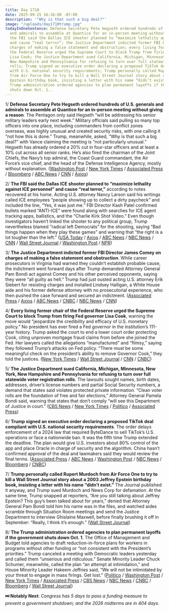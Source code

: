 ```yaml
---
title: Day 1710
date: 2025-09-25 16:16:00 -07:00
description: '"Why is that such a big deal?"'
image: "/uploads/day1710trump.jpg"
todayInOneSentence: Defense Secretary Pete Hegseth ordered hundreds of U.S. generals
  and admirals to assemble at Quantico for an in-person meeting without giving a reason;
  the FBI said the Dallas ICE shooter planned to “maximize lethality against ICE personnel”
  and cause “real terror”; the Justice Department indicted former FBI Director James  on
  charges of making a false statement and obstruction; every living former chair of
  the Federal Reserve urged the Supreme Court to block Trump from firing Fed governor
  Lisa Cook; the Justice Department sued California, Michigan, Minnesota, New York,
  New Hampshire and Pennsylvania for refusing to turn over full statewide voter registration
  rolls; Trump signed an executive order declaring a proposed TikTok deal compliant
  with U.S. national security requirements; Trump personally called Rupert Murdoch
  from Air Force One to try to kill a Wall Street Journal story about a 2003 Jeffrey
  Epstein birthday book, insisting a letter with his name “didn’t exist”; and the
  Trump administration ordered agencies to plan permanent layoffs if the government
  shuts down Oct. 1..
---
```


1/ **Defense Secretary Pete Hegseth ordered hundreds of U.S. generals and admirals to assemble at Quantico for an in-person meeting without giving a reason**. The Pentagon only said Hegseth “will be addressing his senior military leaders early next week.” Military officials said pulling so many top officers into one place, including commanders from conflict zones overseas, was highly unusual and created security risks, with one calling it “not how this is done.” Trump, meanwhile, asked, “Why is that such a big deal?” with Vance claiming the meeting is “not particularly unusual.” Hegseth has already ordered a 20% cut in four-star officers and at least a 10% cut across all senior ranks. He’s also fired the chairman of the Joint Chiefs, the Navy’s top admiral, the Coast Guard commandant, the Air Force’s vice chief, and the head of the Defense Intelligence Agency, mostly without explanation. ([Washington Post](https://www.washingtonpost.com/national-security/2025/09/25/hegseth-generals-quantico-meeting/) / [New York Times](https://www.nytimes.com/2025/09/25/us/politics/hegseth-generals-admirals-summoned.html) / [Associated Press](https://apnews.com/article/pentagon-hegseth-meeting-military-commanders-4ceb8026bff7c652b08c08e8afb1df99) / [Bloomberg](https://www.bloomberg.com/news/articles/2025-09-25/hegseth-summons-top-military-officers-to-a-gathering-next-week) / [ABC News](https://abcnews.go.com/Politics/hegseth-calls-rare-meeting-large-number-generals-admirals/story?id=125935650) / [CNN](https://www.cnn.com/2025/09/25/politics/hegseth-generals-surprise-meeting) / [Axios](https://www.axios.com/2025/09/25/pentagon-hegseth-generals-virginia-meeting))

2/ **The FBI said the Dallas ICE shooter planned to “maximize lethality against ICE personnel” and cause “real terror,”** according to notes recovered at his home. Acting U.S. attorney Nancy Larson said his writings called ICE employees “people showing up to collect a dirty paycheck” and included the line, “Yes, it was just me.” FBI Director Kash Patel confirmed bullets marked “ANTI-ICE” were found along with searches for ICE agent tracking apps, ballistics, and the “Charlie Kirk Shot Video.” Even though investigators haven’t linked the shooter to any political group, Trump nevertheless blamed “radical left Democrats” for the shooting, saying “Bad things happen when they play these games” and warning that “the right is a lot tougher than the left.” ([USA Today](https://www.usatoday.com/story/news/politics/2025/09/25/trump-left-violence-ice/86347486007/) / [Axios](https://www.axios.com/2025/09/25/trump-warns-democrats-dallas-ice-shooting) / [ABC News](https://abcnews.go.com/US/ice-facilities-higher-alert-after-deadly-dallas-shooting/story?id=125918125) / [NBC News](https://www.nbcnews.com/news/us-news/investigators-seize-dallas-ice-shooters-devices-rcna233708) / [CNN](https://www.cnn.com/2025/09/25/us/wwk-dallas-ice-facility-shooting) / [Wall Street Journal](https://www.wsj.com/us-news/dallas-texas-ice-shooting-joshua-jahn-94350a97) / [Washington Post](https://www.washingtonpost.com/nation/2025/09/25/joshua-jahn-texas-ice-dallas-shooting-suspect/) / [NPR](https://www.npr.org/2025/09/25/nx-s1-5553470/latest-updates-dallas-ice-shooting))

3/ **The Justice Department indicted former FBI Director James Comey on charges of making a false statement and obstruction**. While career prosecutors in Virginia had warned they couldn’t establish probable cause, the indictment went forward days after Trump demanded Attorney General Pam Bondi act against Comey and his other perceived opponents, saying they were “all guilty as hell.” Trump had just ousted acting U.S. attorney Erik Siebert for resisting charges and installed Lindsey Halligan, a White House aide and his former defense attorney with no prosecutorial experience, who then pushed the case forward and secured an indictment. ([Associated Press](https://apnews.com/live/donald-trump-news-updates-9-25-2025) / [Axios](https://www.axios.com/2025/09/25/james-comey-indicted-trump-administration) / [ABC News](https://abcnews.go.com/US/former-fbi-director-james-comey-indicted-days-after/story?id=125935658) / [CNBC](https://www.cnbc.com/2025/09/25/james-comey-indicted-fbi-trump.html) / [NBC News](https://www.nbcnews.com/politics/justice-department/justice-department-charges-james-comey-lying-congress-rcna233581) / [CNN](https://www.cnn.com/2025/09/25/politics/james-comey-justice-department-trump-bondi-perjury-virginia))

4/ **Every living former chair of the Federal Reserve urged the Supreme Court to block Trump from firing Fed governor Lisa Cook**, warning the move would “jeopardize the credibility and efficacy of U.S. monetary policy.” No president has ever fired a Fed governor in the institution’s 111-year history. Trump asked the court to end a lower court order protecting Cook, citing unproven mortgage fraud claims from before she joined the Fed. Her lawyers called the allegations “manufactured” and “flimsy,” saying they followed Trump’s attacks on Fed policy. “There must be some meaningful check on the president’s ability to remove Governor Cook,” they told the justices. ([New York Times](https://www.nytimes.com/2025/09/25/us/politics/supreme-court-lisa-cook-secretaries.html) / [Wall Street Journal](https://www.wsj.com/livecoverage/stock-market-today-dow-sp-500-nasdaq-09-25-2025/card/all-living-former-fed-chairs-sign-brief-urging-supreme-court-to-protect-fed-independence-qMvFxgbkJMeNweJM931U) / [CNN](https://www.cnn.com/2025/09/25/economy/fed-chairs-treasury-secretaries-lisa-cook) / [CNBC](https://www.cnbc.com/2025/09/25/federal-reserve-lisa-cook-trump-scotus.html))

5/ **The Justice Department sued California, Michigan, Minnesota, New York, New Hampshire and Pennsylvania for refusing to turn over full statewide voter registration rolls**. The lawsuits sought names, birth dates, addresses, driver’s license numbers and partial Social Security numbers, a demand that states said violates protected private information. “Clean voter rolls are the foundation of free and fair elections,” Attorney General Pamela Bondi said, warning that states that don’t comply “will see this Department of Justice in court.” ([CBS News](https://www.cbsnews.com/news/justice-department-lawsuit-6-states-voter-registration/) / [New York Times](https://www.nytimes.com/2025/09/25/us/politics/doj-lawsuit-voter-data-trump.html) / [Politico](https://www.politico.com/news/2025/09/25/department-of-justice-voting-rolls-data-00581182) / [Associated Press](https://apnews.com/article/justice-department-voter-rolls-lawsuit-fa2f01412e71f693a33357f608b931d2))

6/ **Trump signed an executive order declaring a proposed TikTok deal compliant with U.S. national security requirements**. The order delays enforcement of a 2024 law that required ByteDance to sell TikTok’s U.S. operations or face a nationwide ban. It was the fifth time Trump extended the deadline. The plan would give U.S. investors about 80% control of the app and place Oracle in charge of security and the algorithm. China hasn’t confirmed approval of the deal and lawmakers said they would review the final terms. ([Associated Press](https://apnews.com/article/trump-tiktok-china-framework-deal-fff6094ef7012840ec726fcf2cb68aef) / [ABC News](https://abcnews.go.com/Business/trump-announces-deal-hand-tiktok-us-investors/story?id=125924104) / [Washington Post](https://www.washingtonpost.com/technology/2025/09/25/trump-order-tiktok-deal/) / [NBC News](https://www.nbcnews.com/tech/tech-news/trump-signs-executive-order-tiktok-deal-know-rcna233518) / [Bloomberg](https://www.bloomberg.com/news/articles/2025-09-25/trump-signs-tiktok-order-with-us-app-s-value-put-at-14-billion) / [CNBC](https://www.cnbc.com/2025/09/25/trump-approves-tiktok-deal-through-executive-order.html))

7/ **Trump personally called Rupert Murdoch from Air Force One to try to kill a Wall Street Journal story about a 2003 Jeffrey Epstein birthday book, insisting a letter with his name “didn’t exist.”** The Journal published it anyway, and Trump sued Murdoch and News Corp for defamation. At the same time, Trump snapped at reporters, “Are you still talking about Jeffrey Epstein? This guy’s been talked about for years,” denied that Attorney General Pam Bondi told him his name was in the files, and watched aides scramble through Situation Room meetings and send the Justice Department to interview Ghislaine Maxwell, before finally brushing it off in September: “Really, I think it’s enough.” ([Wall Street Journal](https://www.wsj.com/politics/policy/trump-epstein-white-house-response-8be88051))

8/ **The Trump administration ordered agencies to plan permanent layoffs if the government shuts down Oct. 1**. The Office of Management and Budget told agencies to draft reduction-in-force plans for workers in programs without other funding or “not consistent with the President’s priorities.” Trump canceled a meeting with Democratic leaders yesterday and called them “unserious and ridiculous.” Senate Minority Leader Chuck Schumer, meanwhile, called the plan “an attempt at intimidation,” and House Minority Leader Hakeem Jeffries said, “We will not be intimidated by your threat to engage in mass firings. Get lost.” ([Politico](https://www.politico.com/news/2025/09/24/white-house-firings-shutdown-00579909) / [Washington Post](https://www.washingtonpost.com/business/2025/09/25/government-shutdown-omb-firings-trump/) / [New York Times](https://www.nytimes.com/2025/09/25/us/politics/democrats-government-shutdown-layoffs-threats.html) / [Associated Press](https://apnews.com/article/donald-trump-congress-government-shutdown-99d4cafe53209f6dc6ae5562c2ac79d2) / [CBS News](https://www.cbsnews.com/news/white-house-trump-layoffs-omb-government-shutdown/) / [NBC News](https://www.nbcnews.com/politics/white-house/white-house-omb-memo-mass-firings-government-shutdown-congress-rcna233590) / [CNBC](https://www.cnbc.com/2025/09/25/trump-government-shutdown-layoffs-omb.html) / [Bloomberg](https://www.bloomberg.com/news/articles/2025-09-25/trump-layoff-threat-raises-shutdown-s-political-economic-stakes) / [Wall Street Journal](https://www.wsj.com/politics/policy/democrats-dig-in-on-shutdown-stance-after-white-house-threatens-to-fire-workers-3825a120))

**⏭️ Notably Next**: *Congress has 5 days to pass a funding measure to prevent a government shutdown; and the 2026 midterms are in 404 days*.